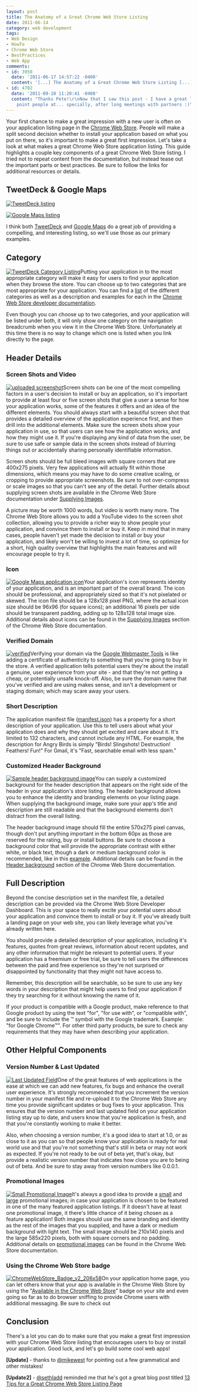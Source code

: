 ```yaml
---
layout: post
title: The Anatomy of a Great Chrome Web Store Listing
date: 2011-06-14
category: web development
tags:
- Web Design
- HowTo
- Chrome Web Store
- BestPractices
- Web App
comments:
- id: 3950
  date: '2011-06-17 14:57:22 -0400'
  content: '[...] The Anatomy of a Great Chrome Web Store Listing [...]'
- id: 4702
  date: '2011-09-10 11:20:41 -0400'
  content: "Thanks Pete!\r\nNow that I saw this post - I have a great location to
    point people at... specially, after long meetings with partners :)"
---
```

Your first chance to make a great impression with a new user is often on your application listing page in the [Chrome Web Store](https://chrome.google.com/webstore).  People will make a split second decision whether to install your application based on what you put on there, so it's important to make a great first impression.  Let's take a look at what makes a great Chrome Web Store application listing.  This guide highlights a couple key components of a great Chrome Web Store listing.  I tried not to repeat content from the documentation, but instead tease out the important parts or best practices.  Be sure to follow the links for additional resources or details.

## TweetDeck &amp; Google Maps

[![](/assets/tweetdeck-300x214.png "TweetDeck listing")](/assets/tweetdeck.png)

[![](/assets/goog-maps-300x208.png "Google Maps listing")](/assets/goog-maps.png)

I think both [TweetDeck](https://chrome.google.com/webstore/detail/hbdpomandigafcibbmofojjchbcdagbl) and [Google Maps](https://chrome.google.com/webstore/detail/lneaknkopdijkpnocmklfnjbeapigfbh) do a great job of providing a compelling, and interesting listing, so we'll use those as our primary examples.

## Category

[![](/assets/category.png "TweetDeck Category Listing")](/assets/category.png)Putting your application in to the most appropriate category will make it easy for users to find your application when they browse the store.  You can choose up to two categories that are most appropriate for your application.  You can find a [list](http://code.google.com/chrome/webstore/docs/best_practices.html#categories) of the different categories as well as a description and examples for each in the [Chrome Web Store developer documentation](http://code.google.com/chrome/webstore/docs/).

Even though you can choose up to two categories, and your application will be listed under both, it will only show one category on the navigation breadcrumb when you view it in the Chrome Web Store.  Unfortunately at this time there is no way to change which one is listed when you link directly to the page.

## Header Details

### Screen Shots and Video

[![](/assets/uploaded-screenshot-300x206.png "uploaded screenshot")](/assets/uploaded-screenshot.png)Screen shots can be one of the most compelling factors in a user's decision to install or buy an application, so it's important to provide at least four or five screen shots that give a user a sense for how your application works, some of the features it offers and an idea of the different elements.  You should always start with a beautiful screen shot that provides a detailed overview of the application experience first, and then drill into the additional elements.  Make sure the screen shots show your application in use, so that users can see how the application works, and how they might use it.  If you're displaying any kind of data from the user, be sure to use safe or sample data in the screen shots instead of blurring things out or accidentally sharing personally identifiable information.

Screen shots should be full bleed images with square corners that are 400x275 pixels.  Very few applications will actually fit within those dimensions, which means you may have to do some creative scaling, or cropping to provide appropriate screenshots.  Be sure to not over-compress or scale images so that you can't see any of the detail.   Further details about supplying screen shots are available in the Chrome Web Store documentation under [Supplying Images](http://code.google.com/chrome/webstore/docs/images.html#screenshots).

A picture may be worth 1000 words, but video is worth many more.  The Chrome Web Store allows you to add a YouTube video to the screen shot collection, allowing you to provide a richer way to show people your application, and convince them to install or buy it.  Keep in mind that in many cases, people haven't yet made the decision to install or buy your application, and likely won't be willing to invest a lot of time, so optimize for a short, high quality overview that highlights the main features and will encourage people to try it.

### Icon

[![](/assets/maps-icon.png "Google Maps application icon")](/assets/maps-icon.png)Your application's icon represents identity of your application, and is an important part of the overall brand.  The icon should be professional, and appropriately sized so that it's not pixelated or skewed. The icon file should be a 128x128 pixel PNG, where the actual icon size should be 96x96 (for square icons); an additional 16 pixels per side should be transparent padding, adding up to 128x128 total image size.  Additional details about icons can be found in the [Supplying Images](http://code.google.com/chrome/webstore/docs/images.html#icons) section of the Chrome Web Store documentation.

### Verified Domain

[![](/assets/verified.png "verified")](/assets/verified.png)Verifying your domain via the [Google Webmaster Tools](http://www.google.com/webmasters/) is like adding a certificate of authenticity to something that you're going to buy in the store.  A verified application tells potential users they're about the install a genuine, user experience from your site - and that they're not getting a cheap, or potentially unsafe knock-off.  Also, be sure the domain name that you've verified and are using makes sense, and isn't a development or staging domain; which may scare away your users.

### Short Description

The application manifest file ([manifest.json](http://code.google.com/chrome/extensions/manifest.html)) has a property for a short description of your application.  Use this to tell users about what your application does and why they should get excited and care about it.  It's limited to 132 characters, and cannot include any HTML.  For example, the description for Angry Birds is simply "Birds! Slingshots! Destruction! Feathers! Fun!"  For Gmail, it's "Fast, searchable email with less spam."

### Customized Header Background

[![](/assets/header-background-image-150x150.png "Sample header background image")](/assets/header-background-image.png)You can supply a customized background for the header description that appears on the right side of the header in your application's store listing.  The header background allows you to enhance the identity and branding elements on your listing page.  When supplying the background image, make sure your app's title and description are still readable and that the background elements don't distract from the overall listing.

The header background image should fill the entire 570x275 pixel canvas, though don't put anything important in the bottom 60px as those are reserved for the rating, buy or install buttons.  Be sure to choose a background color that will provide the appropriate contrast with either white, or black text, though a dark or medium background color is recommended, like in this [example](/assets/header-in-store-screenshot.png).  Additional details can be found in the [Header background](http://code.google.com/chrome/webstore/docs/images.html#bg) section of the Chrome Web Store documentation.

## Full Description

Beyond the concise description set in the manifest file, a detailed description can be provided via the Chrome Web Store Developer Dashboard. This is your space to really excite your potential users about your application and convince them to install or buy it.  If you've already built a landing page on your web site, you can likely leverage what you've already written here.

You should provide a detailed description of your application, including it's features, quotes from great reviews, information about recent updates, and any other information that might be relevant to potential users.  If your application has a freemium or free trial, be sure to tell users the differences between the paid and free experience so they're not surprised or disappointed by functionality that they might not have access to.

Remember, this description will be searchable, so be sure to use any key words in your description that might help users to find your application if they try searching for it without knowing the name of it.

If your product is compatible with a Google product, make reference to that Google product by using the text "for", "for use with", or "compatible with", and be sure to include the ™ symbol with the Google trademark. Example: "for Google Chrome™".  For other third party products, be sure to check any requirements that they may have when describing your application.

## Other Helpful Components

### Version Number &amp; Last Updated

[![](/assets/last-updated.png "Last Updated Field")](/assets/last-updated.png)One of the great features of web applications is the ease at which we can add new features, fix bugs and enhance the overall user experience.  It's strongly recommended that you increment the version number in your manifest file and re-upload it to the Chrome Web Store any time you provide significant updates or bug fixes to your application.  This ensures that the version number and last updated field on your application listing stay up to date, and users know that you're application is fresh, and that you're constantly working to make it better.

Also, when choosing a version number, it's a good idea to start at 1.0, or as close to it as you can so that people know your application is ready for real world use and that you're not something that's still in beta or may not work as expected.  If you're not ready to be out of beta yet, that's okay, but provide a realistic version number that indicates how close you are to being out of beta.  And be sure to stay away from version numbers like 0.0.0.1.

### Promotional Images

[![](/assets/small-promo-image.png "Small Promotional Image")](/assets/small-promo-image.png)It's always a good idea to provide a [small](/assets/small-promo-image.png) and [large](/assets/large-promo-image.png) promotional images; in case your application is chosen to be featured in one of the many featured application listings.  If it doesn't have at least one promotional image, it there's little chance of it being chosen as a feature application!  Both images should use the same branding and identity as the rest of the images that you supplied, and have a dark or medium background with light text.  The small image should be 210x140 pixels and the large 585x220 pixels, both with square corners and no padding.  Additional details on [promotional images](http://code.google.com/chrome/webstore/docs/images.html#promo) can be found in the Chrome Web Store documentation.

### Using the Chrome Web Store badge

[![](/assets/ChromeWebStore_Badge_v2_206x58.png "ChromeWebStore_Badge_v2_206x58")](/assets/ChromeWebStore_Badge_v2_206x58.png)On your application home page, you can let others know that your app is available in the Chrome Web Store by using the "[Available in the Chrome Web Store](http://code.google.com/chrome/webstore/branding.html#badge)" badge on your site and even going so far as to do browser sniffing to provide Chrome users with additional messaging. Be sure to check out

## Conclusion

There's a lot you can do to make sure that you make a great first impression with your Chrome Web Store listing that encourages users to buy or install your application.  Good luck, and let's go build some cool web apps!

**[Update]** - thanks to [@mikewest](http://twitter.com/mikewest) for pointing out a few grammatical and other mistakes!

**[Update2]** - [@sethladd](http://twitter.com/sethladd) reminded me that he's got a great blog post titled [13 Tips for a Great Chrome Web Store Listing Page](http://blog.sethladd.com/2010/11/12-tips-for-great-chrome-web-store.html)
